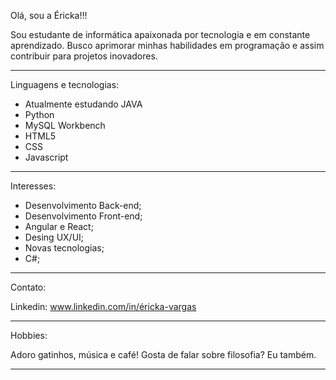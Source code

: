 Olá, sou a Éricka!!! 

Sou estudante de informática apaixonada por tecnologia e em constante aprendizado.
Busco aprimorar minhas habilidades em programação e assim contribuir para projetos inovadores.

----------------------------------------------------------------------------------------------------
Linguagens e tecnologias:

- Atualmente estudando JAVA 
- Python
- MySQL Workbench
- HTML5
- CSS
- Javascript
----------------------------------------------------------------------------------------------------
Interesses:

- Desenvolvimento Back-end;
- Desenvolvimento Front-end;
- Angular e React;
- Desing UX/UI;
- Novas tecnologias;
- C#;
----------------------------------------------------------------------------------------------------
Contato:

Linkedin: www.linkedin.com/in/éricka-vargas

----------------------------------------------------------------------------------------------------

Hobbies:

Adoro gatinhos, música e café! Gosta de falar sobre filosofia? Eu também. 

----------------------------------------------------------------------------------------------------
